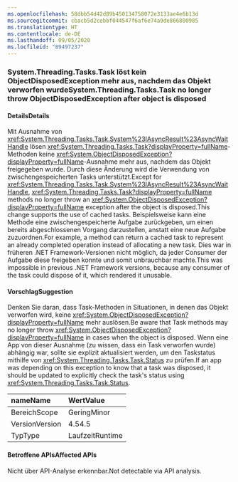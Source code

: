 ```yaml
---
ms.openlocfilehash: 58dbb54d42d89b450134758072e3133ae4e6b13d
ms.sourcegitcommit: cbacb5d2cebbf044547f6af6e74a9de866800985
ms.translationtype: HT
ms.contentlocale: de-DE
ms.lasthandoff: 09/05/2020
ms.locfileid: "89497237"
---
```

### <a name="systemthreadingtaskstask-no-longer-throw-objectdisposedexception-after-object-is-disposed"></a><span data-ttu-id="450fe-101">System.Threading.Tasks.Task löst kein ObjectDisposedException mehr aus, nachdem das Objekt verworfen wurde</span><span class="sxs-lookup"><span data-stu-id="450fe-101">System.Threading.Tasks.Task no longer throw ObjectDisposedException after object is disposed</span></span>

#### <a name="details"></a><span data-ttu-id="450fe-102">Details</span><span class="sxs-lookup"><span data-stu-id="450fe-102">Details</span></span>

<span data-ttu-id="450fe-103">Mit Ausnahme von <xref:System.Threading.Tasks.Task.System%23IAsyncResult%23AsyncWaitHandle> lösen <xref:System.Threading.Tasks.Task?displayProperty=fullName>-Methoden keine <xref:System.ObjectDisposedException?displayProperty=fullName>-Ausnahme mehr aus, nachdem das Objekt freigegeben wurde. Durch diese Änderung wird die Verwendung von zwischengespeicherten Tasks unterstützt.</span><span class="sxs-lookup"><span data-stu-id="450fe-103">Except for <xref:System.Threading.Tasks.Task.System%23IAsyncResult%23AsyncWaitHandle>, <xref:System.Threading.Tasks.Task?displayProperty=fullName> methods no longer throw an <xref:System.ObjectDisposedException?displayProperty=fullName> exception after the object is disposed.This change supports the use of cached tasks.</span></span> <span data-ttu-id="450fe-104">Beispielsweise kann eine Methode eine zwischengespeicherte Aufgabe zurückgeben, um einen bereits abgeschlossenen Vorgang darzustellen, anstatt eine neue Aufgabe zuzuordnen.</span><span class="sxs-lookup"><span data-stu-id="450fe-104">For example, a method can return a cached task to represent an already completed operation instead of allocating a new task.</span></span> <span data-ttu-id="450fe-105">Dies war in früheren .NET Framework-Versionen nicht möglich, da jeder Consumer der Aufgabe diese freigeben konnte und somit unbrauchbar machte.</span><span class="sxs-lookup"><span data-stu-id="450fe-105">This was impossible in previous .NET Framework versions, because any consumer of the task could dispose of it, which rendered it unusable.</span></span>

#### <a name="suggestion"></a><span data-ttu-id="450fe-106">Vorschlag</span><span class="sxs-lookup"><span data-stu-id="450fe-106">Suggestion</span></span>

<span data-ttu-id="450fe-107">Denken Sie daran, dass Task-Methoden in Situationen, in denen das Objekt verworfen wird, keine <xref:System.ObjectDisposedException?displayProperty=fullName> mehr auslösen.</span><span class="sxs-lookup"><span data-stu-id="450fe-107">Be aware that Task methods may no longer throw <xref:System.ObjectDisposedException?displayProperty=fullName> in cases when the object is disposed.</span></span> <span data-ttu-id="450fe-108">Wenn eine App von dieser Ausnahme (zu wissen, dass ein Task verworfen wurde) abhängig war, sollte sie explizit aktualisiert werden, um den Taskstatus mithilfe von <xref:System.Threading.Tasks.Task.Status> zu prüfen.</span><span class="sxs-lookup"><span data-stu-id="450fe-108">If an app was depending on this exception to know that a task was disposed, it should be updated to explicitly check the task's status using <xref:System.Threading.Tasks.Task.Status>.</span></span>

| <span data-ttu-id="450fe-109">name</span><span class="sxs-lookup"><span data-stu-id="450fe-109">Name</span></span>    | <span data-ttu-id="450fe-110">Wert</span><span class="sxs-lookup"><span data-stu-id="450fe-110">Value</span></span>       |
|:--------|:------------|
| <span data-ttu-id="450fe-111">Bereich</span><span class="sxs-lookup"><span data-stu-id="450fe-111">Scope</span></span>   |<span data-ttu-id="450fe-112">Gering</span><span class="sxs-lookup"><span data-stu-id="450fe-112">Minor</span></span>|
|<span data-ttu-id="450fe-113">Version</span><span class="sxs-lookup"><span data-stu-id="450fe-113">Version</span></span>|<span data-ttu-id="450fe-114">4.5</span><span class="sxs-lookup"><span data-stu-id="450fe-114">4.5</span></span>|
|<span data-ttu-id="450fe-115">Typ</span><span class="sxs-lookup"><span data-stu-id="450fe-115">Type</span></span>|<span data-ttu-id="450fe-116">Laufzeit</span><span class="sxs-lookup"><span data-stu-id="450fe-116">Runtime</span></span>|

#### <a name="affected-apis"></a><span data-ttu-id="450fe-117">Betroffene APIs</span><span class="sxs-lookup"><span data-stu-id="450fe-117">Affected APIs</span></span>

<span data-ttu-id="450fe-118">Nicht über API-Analyse erkennbar.</span><span class="sxs-lookup"><span data-stu-id="450fe-118">Not detectable via API analysis.</span></span>

<!--

#### Affected APIs

Not detectable via API analysis.

-->
